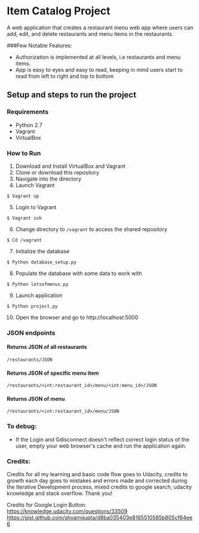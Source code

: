 # Item Catalog Project
A web application that creates a restaurant menu web app where users can add, edit, and delete restaurants and menu items in the restaurants.

###Few Notable Features:
- Authorization is implemented at all levels, i.e restaurants and menu items.
- App is easy to eyes and easy to read, keeping in mind users start to read from left to right and top to bottom

## Setup and steps to run the project
### Requirements
* Python 2.7
* Vagrant
* VirtualBox

### How to Run
1. Download and Install VirtualBox and Vagrant
2. Clone or download this repository
3. Navigate into the directory
4. Launch Vagrant
```
$ Vagrant up 
```
5. Login to Vagrant
```
$ Vagrant ssh
```
6. Change directory to `/vagrant` to access the shared repository
```
$ Cd /vagrant
```
7. Initialize the database
```
$ Python database_setup.py
```
8. Populate the database with some data to work with
```
$ Python lotsofmenus.py
```
9. Launch application
```
$ Python project.py
```
10. Open the browser and go to http://localhost:5000

### JSON endpoints
#### Returns JSON of all restaurants

```
/restaurants/JSON
```
#### Returns JSON of specific menu item

```
/restaurants/<int:restaurant_id>/menu/<int:menu_id>/JSON
```
#### Returns JSON of menu

```
/restaurants/<int:restaurant_id>/menu/JSON
```
### To debug:
- If the Login and Gdisconnect doesn't reflect correct login status of the user, empty your web browser's cache and run the application again.

### Credits:
Credits for all my learning and basic code flow goes to Udacity, credits to growth each day goes to mistakes and errors made and corrected during the Iterative Development process, mixed credits to google search, udacity knowledge and stack overflow. Thank you!

Credits for Google Login Button:
https://knowledge.udacity.com/questions/33509
https://gist.github.com/shyamgupta/d8ba035403e8165510585b805cf64ee6
